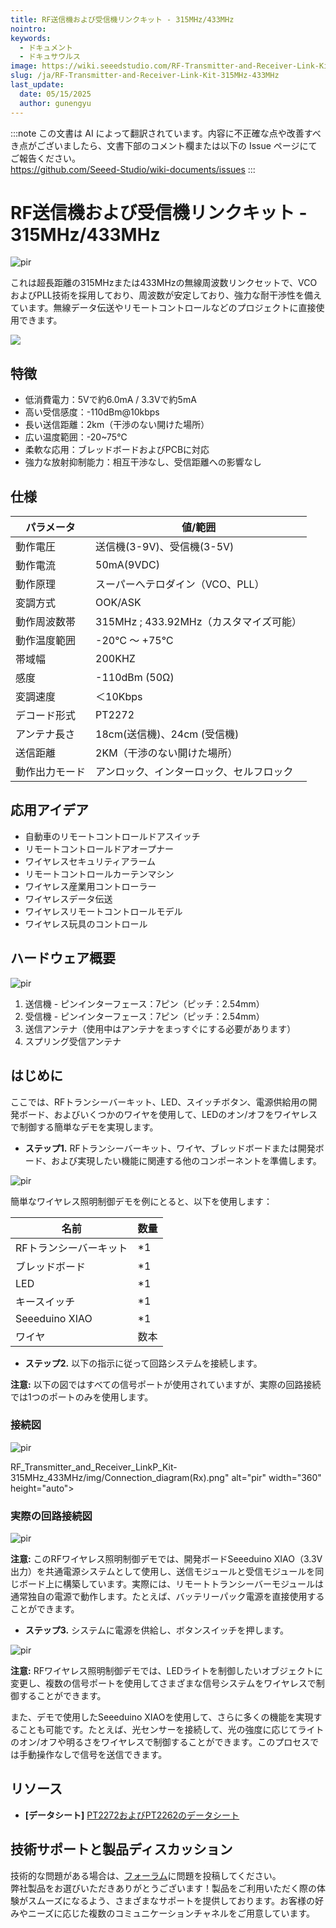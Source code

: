 ```yaml
---
title: RF送信機および受信機リンクキット - 315MHz/433MHz
nointro:
keywords:
  - ドキュメント
  - ドキュサウルス
image: https://wiki.seeedstudio.com/RF-Transmitter-and-Receiver-Link-Kit-315MHz-433MHz/
slug: /ja/RF-Transmitter-and-Receiver-Link-Kit-315MHz-433MHz
last_update:
  date: 05/15/2025
  author: gunengyu
---
```

:::note
この文書は AI によって翻訳されています。内容に不正確な点や改善すべき点がございましたら、文書下部のコメント欄または以下の Issue ページにてご報告ください。  
https://github.com/Seeed-Studio/wiki-documents/issues
:::

# RF送信機および受信機リンクキット - 315MHz/433MHz

<p style={{textAlign: 'center'}}><img src="https://files.seeedstudio.com/wiki/RF_Transmitter_and_Receiver_LinkP_Kit-315MHz_433MHz/img/114992732_Front-05.png" alt="pir" width={600} height="auto" /></p>

これは超長距離の315MHzまたは433MHzの無線周波数リンクセットで、VCOおよびPLL技術を採用しており、周波数が安定しており、強力な耐干渉性を備えています。無線データ伝送やリモートコントロールなどのプロジェクトに直接使用できます。

<p style={{textAlign: 'center'}}><a href="https://www.seeedstudio.com/RF-Transmitter-and-Receiver-Link-Kit-315MHz-433MHz-p-5077.html" target="_blank"><img src="https://files.seeedstudio.com/wiki/Seeed-WiKi/docs/images/300px-Get_One_Now_Banner-ragular.png" /></a></p>

## 特徴

- 低消費電力：5Vで約6.0mA / 3.3Vで約5mA
- 高い受信感度：-110dBm@10kbps
- 長い送信距離：2km（干渉のない開けた場所）
- 広い温度範囲：-20~75℃
- 柔軟な応用：ブレッドボードおよびPCBに対応
- 強力な放射抑制能力：相互干渉なし、受信距離への影響なし

## 仕様

| パラメータ             | 値/範囲  |
|-----------------------|--------------|
| 動作電圧             | 送信機(3-9V)、受信機(3-5V) |
| 動作電流             | 50mA(9VDC)   |
| 動作原理             | スーパーへテロダイン（VCO、PLL）|
| 変調方式             | OOK/ASK     |
| 動作周波数帯         | 315MHz ; 433.92MHz（カスタマイズ可能）|
| 動作温度範囲         | -20℃ ～ +75℃ |
| 帯域幅               | 200KHZ       |
| 感度                 | -110dBm (50Ω) |
| 変調速度             | ＜10Kbps      |
| デコード形式         | PT2272       |
| アンテナ長さ         | 18cm(送信機)、24cm (受信機) |
| 送信距離             | 2KM（干渉のない開けた場所）|
| 動作出力モード       | アンロック、インターロック、セルフロック|

## 応用アイデア

- 自動車のリモートコントロールドアスイッチ
- リモートコントロールドアオープナー
- ワイヤレスセキュリティアラーム
- リモートコントロールカーテンマシン
- ワイヤレス産業用コントローラー
- ワイヤレスデータ伝送
- ワイヤレスリモートコントロールモデル
- ワイヤレス玩具のコントロール

## ハードウェア概要

<p style={{textAlign: 'center'}}><img src="https://files.seeedstudio.com/wiki/RF_Transmitter_and_Receiver_LinkP_Kit-315MHz_433MHz/img/114992732_Preview-07.png" alt="pir" width={1000} height="auto" /></p>

1. 送信機 - ピンインターフェース：7ピン（ピッチ：2.54mm）  
2. 受信機 - ピンインターフェース：7ピン（ピッチ：2.54mm）  
3. 送信アンテナ（使用中はアンテナをまっすぐにする必要があります）  
4. スプリング受信アンテナ  

## はじめに

ここでは、RFトランシーバーキット、LED、スイッチボタン、電源供給用の開発ボード、およびいくつかのワイヤを使用して、LEDのオン/オフをワイヤレスで制御する簡単なデモを実現します。

- **ステップ1.** RFトランシーバーキット、ワイヤ、ブレッドボードまたは開発ボード、および実現したい機能に関連する他のコンポーネントを準備します。

<p style={{textAlign: 'center'}}><img src="https://files.seeedstudio.com/wiki/RF_Transmitter_and_Receiver_LinkP_Kit-315MHz_433MHz/img/Component list diagram.png" alt="pir" width={1000} height="auto" /></p>

簡単なワイヤレス照明制御デモを例にとると、以下を使用します：

| 名前                | 数量 |
|--------------------|------|
| RFトランシーバーキット |	*1 |
| ブレッドボード	       |  *1 |
| LED	               |  *1 |
| キースイッチ         |	*1 |
| Seeeduino XIAO     |	*1 |
| ワイヤ	             | 数本 |

- **ステップ2.** 以下の指示に従って回路システムを接続します。

**注意:** 以下の図ではすべての信号ポートが使用されていますが、実際の回路接続では1つのポートのみを使用します。

### 接続図

<p style={{textAlign: 'left'}}><img src="https://files.seeedstudio.com/wiki/RF_Transmitter_and_Receiver_LinkP_Kit-315MHz_433MHz/img/Connection_diagram(Tx).png" alt="pir" width={390} height="auto" /></p>
<div>
  RF_Transmitter_and_Receiver_LinkP_Kit-315MHz_433MHz/img/Connection_diagram(Rx).png" alt="pir" width="360" height="auto"&gt;<p />
</div>

### 実際の回路接続図

<p style={{textAlign: 'center'}}><img src="https://files.seeedstudio.com/wiki/RF_Transmitter_and_Receiver_LinkP_Kit-315MHz_433MHz/img/Actual_circuit_connection_diagram.png" alt="pir" width={1000} height="auto" /></p>

**注意:** このRFワイヤレス照明制御デモでは、開発ボードSeeeduino XIAO（3.3V出力）を共通電源システムとして使用し、送信モジュールと受信モジュールを同じボード上に構築しています。実際には、リモートトランシーバーモジュールは通常独自の電源で動作します。たとえば、バッテリーパック電源を直接使用することができます。

- **ステップ3.** システムに電源を供給し、ボタンスイッチを押します。

<p style={{textAlign: 'center'}}><img src="https://files.seeedstudio.com/wiki/RF_Transmitter_and_Receiver_LinkP_Kit-315MHz_433MHz/img/Result.png" alt="pir" width={1000} height="auto" /></p>

**注意:** RFワイヤレス照明制御デモでは、LEDライトを制御したいオブジェクトに変更し、複数の信号ポートを使用してさまざまな信号システムをワイヤレスで制御することができます。

また、デモで使用したSeeeduino XIAOを使用して、さらに多くの機能を実現することも可能です。たとえば、光センサーを接続して、光の強度に応じてライトのオン/オフや明るさをワイヤレスで制御することができます。このプロセスでは手動操作なしで信号を送信できます。

## リソース

- **[データシート]** [PT2272およびPT2262のデータシート](https://files.seeedstudio.com/wiki/RF_Transmitter_and_Receiver_LinkP_Kit-315MHz_433MHz/res/Datasheet_for_PT2272_and_PT2262.pdf)


## 技術サポートと製品ディスカッション
技術的な問題がある場合は、[フォーラム](http://forum.seeedstudio.com/)に問題を投稿してください。  
弊社製品をお選びいただきありがとうございます！製品をご利用いただく際の体験がスムーズになるよう、さまざまなサポートを提供しております。お客様の好みやニーズに応じた複数のコミュニケーションチャネルをご用意しています。

<div class="button_tech_support_container">
<a href="https://forum.seeedstudio.com/" class="button_forum"></a> 
<a href="https://www.seeedstudio.com/contacts" class="button_email"></a>
</div>

<div class="button_tech_support_container">
<a href="https://discord.gg/eWkprNDMU7" class="button_discord"></a> 
<a href="https://github.com/Seeed-Studio/wiki-documents/discussions/69" class="button_discussion"></a>
</div>